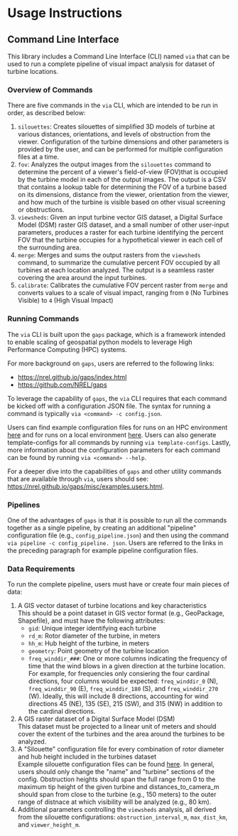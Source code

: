 # Usage Instructions
## Command Line Interface
This library includes a Command Line Interface (CLI) named `via` that can be used to run a complete pipeline of visual impact analysis for dataset of turbine locations.

### Overview of Commands
There are five commands in the `via` CLI, which are intended to be run in order, as described below:
1. `silouettes`: Creates silouettes of simplified 3D models of turbine at various distances, orientations, and levels of obstruction from the viewer. Configuration of the turbine dimensions and other parameters is provided by the user, and can be performed for multiple configuration files at a time.
2. `fov`: Analyzes the output images from the `silouettes` command to determine the percent of a viewer's field-of-view  (FOV)that is occupied by the turbine model in each of the output images. The output is a CSV  that contains a lookup table for determining the FOV of a turbine based on its dimensions, distance from the viewer, orientation from the viewer, and how much of the turbine is visible based on other visual screening or obstructions.
3. `viewsheds`: Given an input turbine vector GIS dataset, a Digital Surface Model (DSM) raster GIS dataset, and a small number of other user-input parameters, produces a raster for each turbine identifying the percent FOV that the turbine occupies for a hypothetical viewer in each cell of the surrounding area.
4. `merge`: Merges and sums the output rasters from the `viewsheds` command, to summarize the cumulative percent FOV occupied by all turbines at each location analyzed. The output is a seamless raster covering the area around the input turbines.
5. `calibrate`: Calibrates the cumulative FOV percent raster from `merge` and converts values to a scale of visual impact, ranging from `0` (No Turbines Visible) to `4` (High Visual Impact)

### Running Commands
The `via` CLI is built upon the `gaps` package, which is a framework intended to enable scaling of geospatial python models to leverage High Performance Computing (HPC) systems.

For more background on `gaps`, users are referred to the following links:
- https://nrel.github.io/gaps/index.html
- https://github.com/NREL/gaps

To leverage the capability of `gaps`, the `via` CLI requires that each command be kicked off with a configuration JSON file. The syntax for running a command is typically `via <command> -c config.json`.

Users can find example configuration files for runs on an HPC environment [here](examples/job_configs/hpc/) and for runs on a local environment [here](examples/job_configs/local). Users can also generate template-configs for all commands by running `via template-configs`. Lastly, more information about the configuration parameters for each command can be found by running `via <command> --help`.

For a deeper dive into the capabilities of `gaps` and other utility commands that are available through `via`, users should see: https://nrel.github.io/gaps/misc/examples.users.html.

### Pipelines
One of the advantages of `gaps` is that it is possible to run all the commands together as a single pipeline, by creating an additional "pipeline" configuration file (e.g., `config_pipeline.json`) and then using the command `via pipeline -c config_pipeline. json`. Users are referred to the links in the preceding paragraph for example pipeline configuration files.

### Data Requirements
To run the complete pipeline, users must have or create four main pieces of data:
1. A GIS vector dataset of turbine locations and key characteristics\
This should be a point dataset in GIS vector format (e.g., GeoPackage, Shapefile), and must have the following attributes:
    - `gid`: Unique integer identifying each turbine
    - `rd_m`: Rotor diameter of the turbine, in meters
    - `hh_m`: Hub height of the turbine, in meters
    - `geometry`: Point geometry of the turbine location
    - `freq_winddir_###`: One or more columns indicating the frequency of time that the wind blows in a given direction at the turbine location. For example, for frequencies only consiering the four cardinal directions, four columns would be expected: `freq_winddir_0` (N), `freq_winddir_90` (E), `freq_winddir_180` (S), and `freq_winddir_270` (W). Ideally, this will include 8 directions, accounting for wind directions 45 (NE), 135 (SE), 215 (SW), and 315 (NW) in addition to the cardinal directions.
2. A GIS raster dataset of a Digital Surface Model (DSM)\
This dataset must be projected to a linear unit of meters and should cover the extent of the turbines and the area around the turbines to be analyzed.
3. A "Silouette" configuration file for every combination of rotor diameter and hub height included in the turbines dataset\
Example silouette configuration files can be found [here](examples/silouette_configs). In general, users should only change the "name" and "turbine" sections of the config. Obstruction heights should span the full range from 0 to the maximum tip height of the given turbine and distances_to_camera_m should span from close to the turbine (e.g., 150 meters) to the outer range of distnace at which visibility will be analyzed (e.g., 80 km).
4. Additional parameters controlling the `viewsheds` analysis, all derived from the silouette configurations: `obstruction_interval_m`, `max_dist_km`, and `viewer_height_m`.

